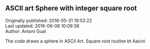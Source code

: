 ## ASCII art Sphere with integer square root  
Originally published: 2016-05-31 19:53:22  
Last updated: 2016-06-06 10:09:38  
Author: Antoni Gual  
  
The code draws a sphere in ASCII Art. Square root routine bt Aacini